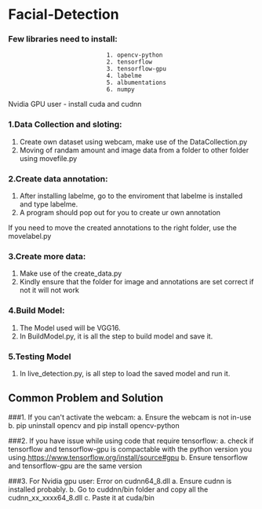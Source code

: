 # Facial-Detection

### Few libraries need to install:
                                1. opencv-python 
                                2. tensorflow 
                                3. tensorflow-gpu
                                4. labelme
                                5. albumentations
                                6. numpy

Nvidia GPU user - install cuda and cudnn 


### 1.Data Collection and sloting:

1. Create own dataset using webcam, make use of the DataCollection.py
2. Moving of randam amount and image data from a folder to other folder using movefile.py

### 2.Create data annotation:

1. After installing labelme, go to the enviroment that labelme is installed and type labelme.
2. A program should pop out for you to create ur own annotation

If you need to move the created annotations to the right folder, use the movelabel.py

### 3.Create more data:

1. Make use of the create_data.py
2. Kindly ensure that the folder for image and annotations are set correct if not it will not work

### 4.Build Model:

1. The Model used will be VGG16.
2. In BuildModel.py, it is all the step to build model and save it. 

### 5.Testing Model
1. In live_detection.py, is all step to load the saved model and run it.


## Common Problem and Solution

###1. If you can't activate the webcam: 
a. Ensure the webcam is not in-use
b. pip uninstall opencv and pip install opencv-python

###2. If you have issue while using code that require tensorflow:
a. check if tensorflow and tensorflow-gpu is compactable with the python version you using.https://www.tensorflow.org/install/source#gpu 
b. Ensure tensorflow and tensorflow-gpu are the same version

###3. For Nvidia gpu user: Error on cudnn64_8.dll
a. Ensure cudnn is installed probably.
b. Go to cuddnn/bin folder and copy all the cudnn_xx_xxxx64_8.dll
c. Paste it at cuda/bin
                        
